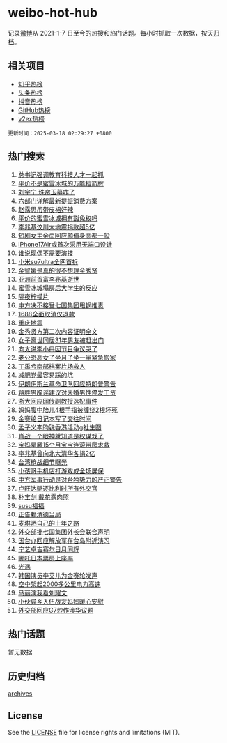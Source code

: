 # weibo-hot-hub

记录[微博](https://www.weibo.com)从 2021-1-7 日至今的热搜和热门话题。每小时抓取一次数据，按天[归档](archives)。

## 相关项目

- [知乎热榜](https://github.com/snaildev/zhihu-hot-hub)
- [头条热榜](https://github.com/snaildev/toutiao-hot-hub)
- [抖音热榜](https://github.com/snaildev/douyin-hot-hub)
- [GitHub热榜](https://github.com/snaildev/github-hot-hub)
- [v2ex热榜](https://github.com/snaildev/v2ex-hot-hub)


`更新时间：2025-03-18 02:29:27 +0800`

## 热门搜索

1. [总书记强调教育科技人才一起抓](https://m.weibo.cn/search?containerid=100103type%3D1%26t%3D10%26q%3D%23%E6%80%BB%E4%B9%A6%E8%AE%B0%E5%BC%BA%E8%B0%83%E6%95%99%E8%82%B2%E7%A7%91%E6%8A%80%E4%BA%BA%E6%89%8D%E4%B8%80%E8%B5%B7%E6%8A%93%23&stream_entry_id=51&isnewpage=1&extparam=seat%3D1%26filter_type%3Drealtimehot%26cate%3D10103%26q%3D%2523%25E6%2580%25BB%25E4%25B9%25A6%25E8%25AE%25B0%25E5%25BC%25BA%25E8%25B0%2583%25E6%2595%2599%25E8%2582%25B2%25E7%25A7%2591%25E6%258A%2580%25E4%25BA%25BA%25E6%2589%258D%25E4%25B8%2580%25E8%25B5%25B7%25E6%258A%2593%2523%26pos%3D0%26dgr%3D0%26stream_entry_id%3D51%26c_type%3D51%26display_time%3D1742236165%26pre_seqid%3D17422361657930331466358)
1. [平价不是蜜雪冰城的万能挡箭牌](https://m.weibo.cn/search?containerid=100103type%3D1%26t%3D10%26q%3D%23%E5%B9%B3%E4%BB%B7%E4%B8%8D%E6%98%AF%E8%9C%9C%E9%9B%AA%E5%86%B0%E5%9F%8E%E7%9A%84%E4%B8%87%E8%83%BD%E6%8C%A1%E7%AE%AD%E7%89%8C%23&stream_entry_id=31&isnewpage=1&extparam=seat%3D1%26flag%3D2%26realpos%3D1%26band_rank%3D1%26filter_type%3Drealtimehot%26pos%3D0%26lcate%3D5001%26cate%3D5001%26q%3D%2523%25E5%25B9%25B3%25E4%25BB%25B7%25E4%25B8%258D%25E6%2598%25AF%25E8%259C%259C%25E9%259B%25AA%25E5%2586%25B0%25E5%259F%258E%25E7%259A%2584%25E4%25B8%2587%25E8%2583%25BD%25E6%258C%25A1%25E7%25AE%25AD%25E7%2589%258C%2523%26dgr%3D0%26stream_entry_id%3D31%26c_type%3D31%26display_time%3D1742236165%26pre_seqid%3D17422361657930331466358)
1. [刘宇宁 珠帘玉幕咋了](https://m.weibo.cn/search?containerid=100103type%3D1%26t%3D10%26q%3D%E5%88%98%E5%AE%87%E5%AE%81+%E7%8F%A0%E5%B8%98%E7%8E%89%E5%B9%95%E5%92%8B%E4%BA%86&stream_entry_id=31&isnewpage=1&extparam=seat%3D1%26flag%3D16%26realpos%3D2%26band_rank%3D2%26filter_type%3Drealtimehot%26pos%3D1%26lcate%3D5001%26cate%3D5001%26q%3D%25E5%2588%2598%25E5%25AE%2587%25E5%25AE%2581%2520%25E7%258F%25A0%25E5%25B8%2598%25E7%258E%2589%25E5%25B9%2595%25E5%2592%258B%25E4%25BA%2586%26dgr%3D0%26stream_entry_id%3D31%26c_type%3D31%26display_time%3D1742236165%26pre_seqid%3D17422361657930331466358)
1. [六部门详解最新提振消费方案](https://m.weibo.cn/search?containerid=100103type%3D1%26t%3D10%26q%3D%23%E5%85%AD%E9%83%A8%E9%97%A8%E8%AF%A6%E8%A7%A3%E6%9C%80%E6%96%B0%E6%8F%90%E6%8C%AF%E6%B6%88%E8%B4%B9%E6%96%B9%E6%A1%88%23&stream_entry_id=31&isnewpage=1&extparam=seat%3D1%26flag%3D0%26realpos%3D3%26band_rank%3D3%26filter_type%3Drealtimehot%26pos%3D2%26lcate%3D5001%26cate%3D5001%26q%3D%2523%25E5%2585%25AD%25E9%2583%25A8%25E9%2597%25A8%25E8%25AF%25A6%25E8%25A7%25A3%25E6%259C%2580%25E6%2596%25B0%25E6%258F%2590%25E6%258C%25AF%25E6%25B6%2588%25E8%25B4%25B9%25E6%2596%25B9%25E6%25A1%2588%2523%26dgr%3D0%26stream_entry_id%3D31%26c_type%3D31%26display_time%3D1742236165%26pre_seqid%3D17422361657930331466358)
1. [赵露思吊带皮裙好辣](https://m.weibo.cn/search?containerid=100103type%3D1%26t%3D10%26q%3D%23%E8%B5%B5%E9%9C%B2%E6%80%9D%E5%90%8A%E5%B8%A6%E7%9A%AE%E8%A3%99%E5%A5%BD%E8%BE%A3%23&stream_entry_id=31&isnewpage=1&extparam=seat%3D1%26flag%3D2%26realpos%3D4%26band_rank%3D4%26filter_type%3Drealtimehot%26pos%3D3%26lcate%3D5001%26cate%3D5001%26q%3D%2523%25E8%25B5%25B5%25E9%259C%25B2%25E6%2580%259D%25E5%2590%258A%25E5%25B8%25A6%25E7%259A%25AE%25E8%25A3%2599%25E5%25A5%25BD%25E8%25BE%25A3%2523%26dgr%3D0%26stream_entry_id%3D31%26c_type%3D31%26display_time%3D1742236165%26pre_seqid%3D17422361657930331466358)
1. [平价的蜜雪冰城拥有豁免权吗](https://m.weibo.cn/search?containerid=100103type%3D1%26t%3D10%26q%3D%23%E5%B9%B3%E4%BB%B7%E7%9A%84%E8%9C%9C%E9%9B%AA%E5%86%B0%E5%9F%8E%E6%8B%A5%E6%9C%89%E8%B1%81%E5%85%8D%E6%9D%83%E5%90%97%23&stream_entry_id=31&isnewpage=1&extparam=seat%3D1%26flag%3D0%26realpos%3D5%26band_rank%3D5%26filter_type%3Drealtimehot%26pos%3D4%26lcate%3D5001%26cate%3D5001%26q%3D%2523%25E5%25B9%25B3%25E4%25BB%25B7%25E7%259A%2584%25E8%259C%259C%25E9%259B%25AA%25E5%2586%25B0%25E5%259F%258E%25E6%258B%25A5%25E6%259C%2589%25E8%25B1%2581%25E5%2585%258D%25E6%259D%2583%25E5%2590%2597%2523%26dgr%3D0%26stream_entry_id%3D31%26c_type%3D31%26display_time%3D1742236165%26pre_seqid%3D17422361657930331466358)
1. [李兆基汶川大地震捐款超5亿](https://m.weibo.cn/search?containerid=100103type%3D1%26t%3D10%26q%3D%23%E6%9D%8E%E5%85%86%E5%9F%BA%E6%B1%B6%E5%B7%9D%E5%A4%A7%E5%9C%B0%E9%9C%87%E6%8D%90%E6%AC%BE%E8%B6%855%E4%BA%BF%23&stream_entry_id=31&isnewpage=1&extparam=seat%3D1%26flag%3D0%26realpos%3D6%26band_rank%3D6%26filter_type%3Drealtimehot%26pos%3D5%26lcate%3D5001%26cate%3D5001%26q%3D%2523%25E6%259D%258E%25E5%2585%2586%25E5%259F%25BA%25E6%25B1%25B6%25E5%25B7%259D%25E5%25A4%25A7%25E5%259C%25B0%25E9%259C%2587%25E6%258D%2590%25E6%25AC%25BE%25E8%25B6%25855%25E4%25BA%25BF%2523%26dgr%3D0%26stream_entry_id%3D31%26c_type%3D31%26display_time%3D1742236165%26pre_seqid%3D17422361657930331466358)
1. [短剧女主余茵回应颜值身高都一般](https://m.weibo.cn/search?containerid=100103type%3D1%26t%3D10%26q%3D%23%E7%9F%AD%E5%89%A7%E5%A5%B3%E4%B8%BB%E4%BD%99%E8%8C%B5%E5%9B%9E%E5%BA%94%E9%A2%9C%E5%80%BC%E8%BA%AB%E9%AB%98%E9%83%BD%E4%B8%80%E8%88%AC%23&stream_entry_id=31&isnewpage=1&extparam=seat%3D1%26flag%3D2%26realpos%3D7%26band_rank%3D7%26filter_type%3Drealtimehot%26pos%3D6%26lcate%3D5001%26cate%3D5001%26q%3D%2523%25E7%259F%25AD%25E5%2589%25A7%25E5%25A5%25B3%25E4%25B8%25BB%25E4%25BD%2599%25E8%258C%25B5%25E5%259B%259E%25E5%25BA%2594%25E9%25A2%259C%25E5%2580%25BC%25E8%25BA%25AB%25E9%25AB%2598%25E9%2583%25BD%25E4%25B8%2580%25E8%2588%25AC%2523%26dgr%3D0%26stream_entry_id%3D31%26c_type%3D31%26display_time%3D1742236165%26pre_seqid%3D17422361657930331466358)
1. [iPhone17Air或首次采用无端口设计](https://m.weibo.cn/search?containerid=100103type%3D1%26t%3D10%26q%3D%23iPhone17Air%E6%88%96%E9%A6%96%E6%AC%A1%E9%87%87%E7%94%A8%E6%97%A0%E7%AB%AF%E5%8F%A3%E8%AE%BE%E8%AE%A1%23&stream_entry_id=31&isnewpage=1&extparam=seat%3D1%26flag%3D0%26realpos%3D8%26band_rank%3D8%26filter_type%3Drealtimehot%26pos%3D7%26lcate%3D5001%26cate%3D5001%26q%3D%2523iPhone17Air%25E6%2588%2596%25E9%25A6%2596%25E6%25AC%25A1%25E9%2587%2587%25E7%2594%25A8%25E6%2597%25A0%25E7%25AB%25AF%25E5%258F%25A3%25E8%25AE%25BE%25E8%25AE%25A1%2523%26dgr%3D0%26stream_entry_id%3D31%26c_type%3D31%26display_time%3D1742236165%26pre_seqid%3D17422361657930331466358)
1. [谁说现偶不需要演技](https://m.weibo.cn/search?containerid=100103type%3D1%26t%3D10%26q%3D%E8%B0%81%E8%AF%B4%E7%8E%B0%E5%81%B6%E4%B8%8D%E9%9C%80%E8%A6%81%E6%BC%94%E6%8A%80&stream_entry_id=31&isnewpage=1&extparam=seat%3D1%26flag%3D0%26realpos%3D9%26band_rank%3D9%26filter_type%3Drealtimehot%26pos%3D8%26lcate%3D5001%26cate%3D5001%26q%3D%25E8%25B0%2581%25E8%25AF%25B4%25E7%258E%25B0%25E5%2581%25B6%25E4%25B8%258D%25E9%259C%2580%25E8%25A6%2581%25E6%25BC%2594%25E6%258A%2580%26dgr%3D0%26stream_entry_id%3D31%26c_type%3D31%26display_time%3D1742236165%26pre_seqid%3D17422361657930331466358)
1. [小米su7ultra全网首拆](https://m.weibo.cn/search?containerid=100103type%3D1%26t%3D10%26q%3D%23%E5%B0%8F%E7%B1%B3su7ultra%E5%85%A8%E7%BD%91%E9%A6%96%E6%8B%86%23&stream_entry_id=31&isnewpage=1&extparam=seat%3D1%26flag%3D0%26realpos%3D10%26band_rank%3D10%26filter_type%3Drealtimehot%26pos%3D9%26lcate%3D5001%26cate%3D5001%26q%3D%2523%25E5%25B0%258F%25E7%25B1%25B3su7ultra%25E5%2585%25A8%25E7%25BD%2591%25E9%25A6%2596%25E6%258B%2586%2523%26dgr%3D0%26stream_entry_id%3D31%26c_type%3D31%26display_time%3D1742236165%26pre_seqid%3D17422361657930331466358)
1. [金智媛是真的很不想理金秀贤](https://m.weibo.cn/search?containerid=100103type%3D1%26t%3D10%26q%3D%23%E9%87%91%E6%99%BA%E5%AA%9B%E6%98%AF%E7%9C%9F%E7%9A%84%E5%BE%88%E4%B8%8D%E6%83%B3%E7%90%86%E9%87%91%E7%A7%80%E8%B4%A4%23&stream_entry_id=31&isnewpage=1&extparam=seat%3D1%26flag%3D2%26realpos%3D11%26band_rank%3D11%26filter_type%3Drealtimehot%26pos%3D10%26lcate%3D5001%26cate%3D5001%26q%3D%2523%25E9%2587%2591%25E6%2599%25BA%25E5%25AA%259B%25E6%2598%25AF%25E7%259C%259F%25E7%259A%2584%25E5%25BE%2588%25E4%25B8%258D%25E6%2583%25B3%25E7%2590%2586%25E9%2587%2591%25E7%25A7%2580%25E8%25B4%25A4%2523%26dgr%3D0%26stream_entry_id%3D31%26c_type%3D31%26display_time%3D1742236165%26pre_seqid%3D17422361657930331466358)
1. [亚洲前首富李兆基逝世](https://m.weibo.cn/search?containerid=100103type%3D1%26t%3D10%26q%3D%23%E4%BA%9A%E6%B4%B2%E5%89%8D%E9%A6%96%E5%AF%8C%E6%9D%8E%E5%85%86%E5%9F%BA%E9%80%9D%E4%B8%96%23&stream_entry_id=31&isnewpage=1&extparam=seat%3D1%26flag%3D0%26realpos%3D12%26band_rank%3D12%26filter_type%3Drealtimehot%26pos%3D11%26lcate%3D5001%26cate%3D5001%26q%3D%2523%25E4%25BA%259A%25E6%25B4%25B2%25E5%2589%258D%25E9%25A6%2596%25E5%25AF%258C%25E6%259D%258E%25E5%2585%2586%25E5%259F%25BA%25E9%2580%259D%25E4%25B8%2596%2523%26dgr%3D0%26stream_entry_id%3D31%26c_type%3D31%26display_time%3D1742236165%26pre_seqid%3D17422361657930331466358)
1. [蜜雪冰城塌房后大学生的反应](https://m.weibo.cn/search?containerid=100103type%3D1%26t%3D10%26q%3D%E8%9C%9C%E9%9B%AA%E5%86%B0%E5%9F%8E%E5%A1%8C%E6%88%BF%E5%90%8E%E5%A4%A7%E5%AD%A6%E7%94%9F%E7%9A%84%E5%8F%8D%E5%BA%94&stream_entry_id=31&isnewpage=1&extparam=seat%3D1%26flag%3D0%26realpos%3D13%26band_rank%3D13%26filter_type%3Drealtimehot%26pos%3D12%26lcate%3D5001%26cate%3D5001%26q%3D%25E8%259C%259C%25E9%259B%25AA%25E5%2586%25B0%25E5%259F%258E%25E5%25A1%258C%25E6%2588%25BF%25E5%2590%258E%25E5%25A4%25A7%25E5%25AD%25A6%25E7%2594%259F%25E7%259A%2584%25E5%258F%258D%25E5%25BA%2594%26dgr%3D0%26stream_entry_id%3D31%26c_type%3D31%26display_time%3D1742236165%26pre_seqid%3D17422361657930331466358)
1. [隔夜柠檬片](https://m.weibo.cn/search?containerid=100103type%3D1%26t%3D10%26q%3D%E9%9A%94%E5%A4%9C%E6%9F%A0%E6%AA%AC%E7%89%87&stream_entry_id=31&isnewpage=1&extparam=seat%3D1%26flag%3D1%26realpos%3D14%26band_rank%3D14%26filter_type%3Drealtimehot%26pos%3D13%26lcate%3D5001%26cate%3D5001%26q%3D%25E9%259A%2594%25E5%25A4%259C%25E6%259F%25A0%25E6%25AA%25AC%25E7%2589%2587%26dgr%3D0%26stream_entry_id%3D31%26c_type%3D31%26display_time%3D1742236165%26pre_seqid%3D17422361657930331466358)
1. [中方决不接受七国集团甩锅推责](https://m.weibo.cn/search?containerid=100103type%3D1%26t%3D10%26q%3D%23%E4%B8%AD%E6%96%B9%E5%86%B3%E4%B8%8D%E6%8E%A5%E5%8F%97%E4%B8%83%E5%9B%BD%E9%9B%86%E5%9B%A2%E7%94%A9%E9%94%85%E6%8E%A8%E8%B4%A3%23&stream_entry_id=31&isnewpage=1&extparam=seat%3D1%26flag%3D0%26realpos%3D15%26band_rank%3D15%26filter_type%3Drealtimehot%26pos%3D14%26lcate%3D5001%26cate%3D5001%26q%3D%2523%25E4%25B8%25AD%25E6%2596%25B9%25E5%2586%25B3%25E4%25B8%258D%25E6%258E%25A5%25E5%258F%2597%25E4%25B8%2583%25E5%259B%25BD%25E9%259B%2586%25E5%259B%25A2%25E7%2594%25A9%25E9%2594%2585%25E6%258E%25A8%25E8%25B4%25A3%2523%26dgr%3D0%26stream_entry_id%3D31%26c_type%3D31%26display_time%3D1742236165%26pre_seqid%3D17422361657930331466358)
1. [1688全面取消仅退款](https://m.weibo.cn/search?containerid=100103type%3D1%26t%3D10%26q%3D%231688%E5%85%A8%E9%9D%A2%E5%8F%96%E6%B6%88%E4%BB%85%E9%80%80%E6%AC%BE%23&stream_entry_id=31&isnewpage=1&extparam=seat%3D1%26flag%3D0%26realpos%3D16%26band_rank%3D16%26filter_type%3Drealtimehot%26pos%3D15%26lcate%3D5001%26cate%3D5001%26q%3D%25231688%25E5%2585%25A8%25E9%259D%25A2%25E5%258F%2596%25E6%25B6%2588%25E4%25BB%2585%25E9%2580%2580%25E6%25AC%25BE%2523%26dgr%3D0%26stream_entry_id%3D31%26c_type%3D31%26display_time%3D1742236165%26pre_seqid%3D17422361657930331466358)
1. [重庆地震](https://m.weibo.cn/search?containerid=100103type%3D1%26t%3D10%26q%3D%E9%87%8D%E5%BA%86%E5%9C%B0%E9%9C%87&stream_entry_id=31&isnewpage=1&extparam=seat%3D1%26flag%3D0%26realpos%3D17%26band_rank%3D17%26filter_type%3Drealtimehot%26pos%3D16%26lcate%3D5001%26cate%3D5001%26q%3D%25E9%2587%258D%25E5%25BA%2586%25E5%259C%25B0%25E9%259C%2587%26dgr%3D0%26stream_entry_id%3D31%26c_type%3D31%26display_time%3D1742236165%26pre_seqid%3D17422361657930331466358)
1. [金秀贤方第二次内容证明全文](https://m.weibo.cn/search?containerid=100103type%3D1%26t%3D10%26q%3D%23%E9%87%91%E7%A7%80%E8%B4%A4%E6%96%B9%E7%AC%AC%E4%BA%8C%E6%AC%A1%E5%86%85%E5%AE%B9%E8%AF%81%E6%98%8E%E5%85%A8%E6%96%87%23&stream_entry_id=31&isnewpage=1&extparam=seat%3D1%26flag%3D0%26realpos%3D18%26band_rank%3D18%26filter_type%3Drealtimehot%26pos%3D17%26lcate%3D5001%26cate%3D5001%26q%3D%2523%25E9%2587%2591%25E7%25A7%2580%25E8%25B4%25A4%25E6%2596%25B9%25E7%25AC%25AC%25E4%25BA%258C%25E6%25AC%25A1%25E5%2586%2585%25E5%25AE%25B9%25E8%25AF%2581%25E6%2598%258E%25E5%2585%25A8%25E6%2596%2587%2523%26dgr%3D0%26stream_entry_id%3D31%26c_type%3D31%26display_time%3D1742236165%26pre_seqid%3D17422361657930331466358)
1. [女子离世同居31年男友被赶出门](https://m.weibo.cn/search?containerid=100103type%3D1%26t%3D10%26q%3D%23%E5%A5%B3%E5%AD%90%E7%A6%BB%E4%B8%96%E5%90%8C%E5%B1%8531%E5%B9%B4%E7%94%B7%E5%8F%8B%E8%A2%AB%E8%B5%B6%E5%87%BA%E9%97%A8%23&stream_entry_id=31&isnewpage=1&extparam=seat%3D1%26flag%3D0%26realpos%3D19%26band_rank%3D19%26filter_type%3Drealtimehot%26pos%3D18%26lcate%3D5001%26cate%3D5001%26q%3D%2523%25E5%25A5%25B3%25E5%25AD%2590%25E7%25A6%25BB%25E4%25B8%2596%25E5%2590%258C%25E5%25B1%258531%25E5%25B9%25B4%25E7%2594%25B7%25E5%258F%258B%25E8%25A2%25AB%25E8%25B5%25B6%25E5%2587%25BA%25E9%2597%25A8%2523%26dgr%3D0%26stream_entry_id%3D31%26c_type%3D31%26display_time%3D1742236165%26pre_seqid%3D17422361657930331466358)
1. [向太说李小冉因节目争议哭了](https://m.weibo.cn/search?containerid=100103type%3D1%26t%3D10%26q%3D%23%E5%90%91%E5%A4%AA%E8%AF%B4%E6%9D%8E%E5%B0%8F%E5%86%89%E5%9B%A0%E8%8A%82%E7%9B%AE%E4%BA%89%E8%AE%AE%E5%93%AD%E4%BA%86%23&stream_entry_id=31&isnewpage=1&extparam=seat%3D1%26flag%3D0%26realpos%3D20%26band_rank%3D20%26filter_type%3Drealtimehot%26pos%3D19%26lcate%3D5001%26cate%3D5001%26q%3D%2523%25E5%2590%2591%25E5%25A4%25AA%25E8%25AF%25B4%25E6%259D%258E%25E5%25B0%258F%25E5%2586%2589%25E5%259B%25A0%25E8%258A%2582%25E7%259B%25AE%25E4%25BA%2589%25E8%25AE%25AE%25E5%2593%25AD%25E4%25BA%2586%2523%26dgr%3D0%26stream_entry_id%3D31%26c_type%3D31%26display_time%3D1742236165%26pre_seqid%3D17422361657930331466358)
1. [老公恐高女子坐月子坐一半紧急搬家](https://m.weibo.cn/search?containerid=100103type%3D1%26t%3D10%26q%3D%23%E8%80%81%E5%85%AC%E6%81%90%E9%AB%98%E5%A5%B3%E5%AD%90%E5%9D%90%E6%9C%88%E5%AD%90%E5%9D%90%E4%B8%80%E5%8D%8A%E7%B4%A7%E6%80%A5%E6%90%AC%E5%AE%B6%23&stream_entry_id=31&isnewpage=1&extparam=seat%3D1%26flag%3D0%26realpos%3D21%26band_rank%3D21%26filter_type%3Drealtimehot%26pos%3D20%26lcate%3D5001%26cate%3D5001%26q%3D%2523%25E8%2580%2581%25E5%2585%25AC%25E6%2581%2590%25E9%25AB%2598%25E5%25A5%25B3%25E5%25AD%2590%25E5%259D%2590%25E6%259C%2588%25E5%25AD%2590%25E5%259D%2590%25E4%25B8%2580%25E5%258D%258A%25E7%25B4%25A7%25E6%2580%25A5%25E6%2590%25AC%25E5%25AE%25B6%2523%26dgr%3D0%26stream_entry_id%3D31%26c_type%3D31%26display_time%3D1742236165%26pre_seqid%3D17422361657930331466358)
1. [丁禹兮南部档案片场救人](https://m.weibo.cn/search?containerid=100103type%3D1%26t%3D10%26q%3D%23%E4%B8%81%E7%A6%B9%E5%85%AE%E5%8D%97%E9%83%A8%E6%A1%A3%E6%A1%88%E7%89%87%E5%9C%BA%E6%95%91%E4%BA%BA%23&stream_entry_id=31&isnewpage=1&extparam=seat%3D1%26flag%3D0%26realpos%3D22%26band_rank%3D22%26filter_type%3Drealtimehot%26pos%3D21%26lcate%3D5001%26cate%3D5001%26q%3D%2523%25E4%25B8%2581%25E7%25A6%25B9%25E5%2585%25AE%25E5%258D%2597%25E9%2583%25A8%25E6%25A1%25A3%25E6%25A1%2588%25E7%2589%2587%25E5%259C%25BA%25E6%2595%2591%25E4%25BA%25BA%2523%26dgr%3D0%26stream_entry_id%3D31%26c_type%3D31%26display_time%3D1742236165%26pre_seqid%3D17422361657930331466358)
1. [减肥党最容易踩的坑](https://m.weibo.cn/search?containerid=100103type%3D1%26t%3D10%26q%3D%23%E5%87%8F%E8%82%A5%E5%85%9A%E6%9C%80%E5%AE%B9%E6%98%93%E8%B8%A9%E7%9A%84%E5%9D%91%23&stream_entry_id=31&isnewpage=1&extparam=seat%3D1%26flag%3D0%26realpos%3D23%26band_rank%3D23%26filter_type%3Drealtimehot%26pos%3D22%26lcate%3D5001%26cate%3D5001%26q%3D%2523%25E5%2587%258F%25E8%2582%25A5%25E5%2585%259A%25E6%259C%2580%25E5%25AE%25B9%25E6%2598%2593%25E8%25B8%25A9%25E7%259A%2584%25E5%259D%2591%2523%26dgr%3D0%26stream_entry_id%3D31%26c_type%3D31%26display_time%3D1742236165%26pre_seqid%3D17422361657930331466358)
1. [伊朗伊斯兰革命卫队回应特朗普警告](https://m.weibo.cn/search?containerid=100103type%3D1%26t%3D10%26q%3D%23%E4%BC%8A%E6%9C%97%E4%BC%8A%E6%96%AF%E5%85%B0%E9%9D%A9%E5%91%BD%E5%8D%AB%E9%98%9F%E5%9B%9E%E5%BA%94%E7%89%B9%E6%9C%97%E6%99%AE%E8%AD%A6%E5%91%8A%23&stream_entry_id=31&isnewpage=1&extparam=seat%3D1%26flag%3D1%26realpos%3D24%26band_rank%3D24%26filter_type%3Drealtimehot%26pos%3D23%26lcate%3D5001%26cate%3D5001%26q%3D%2523%25E4%25BC%258A%25E6%259C%2597%25E4%25BC%258A%25E6%2596%25AF%25E5%2585%25B0%25E9%259D%25A9%25E5%2591%25BD%25E5%258D%25AB%25E9%2598%259F%25E5%259B%259E%25E5%25BA%2594%25E7%2589%25B9%25E6%259C%2597%25E6%2599%25AE%25E8%25AD%25A6%25E5%2591%258A%2523%26dgr%3D0%26stream_entry_id%3D31%26c_type%3D31%26display_time%3D1742236165%26pre_seqid%3D17422361657930331466358)
1. [蒋胜男辟谣建议对未婚男性停发工资](https://m.weibo.cn/search?containerid=100103type%3D1%26t%3D10%26q%3D%23%E8%92%8B%E8%83%9C%E7%94%B7%E8%BE%9F%E8%B0%A3%E5%BB%BA%E8%AE%AE%E5%AF%B9%E6%9C%AA%E5%A9%9A%E7%94%B7%E6%80%A7%E5%81%9C%E5%8F%91%E5%B7%A5%E8%B5%84%23&stream_entry_id=31&isnewpage=1&extparam=seat%3D1%26flag%3D0%26realpos%3D25%26band_rank%3D25%26filter_type%3Drealtimehot%26pos%3D24%26lcate%3D5001%26cate%3D5001%26q%3D%2523%25E8%2592%258B%25E8%2583%259C%25E7%2594%25B7%25E8%25BE%259F%25E8%25B0%25A3%25E5%25BB%25BA%25E8%25AE%25AE%25E5%25AF%25B9%25E6%259C%25AA%25E5%25A9%259A%25E7%2594%25B7%25E6%2580%25A7%25E5%2581%259C%25E5%258F%2591%25E5%25B7%25A5%25E8%25B5%2584%2523%26dgr%3D0%26stream_entry_id%3D31%26c_type%3D31%26display_time%3D1742236165%26pre_seqid%3D17422361657930331466358)
1. [浙大回应网传副教授选妃事件](https://m.weibo.cn/search?containerid=100103type%3D1%26t%3D10%26q%3D%23%E6%B5%99%E5%A4%A7%E5%9B%9E%E5%BA%94%E7%BD%91%E4%BC%A0%E5%89%AF%E6%95%99%E6%8E%88%E9%80%89%E5%A6%83%E4%BA%8B%E4%BB%B6%23&stream_entry_id=31&isnewpage=1&extparam=seat%3D1%26flag%3D0%26realpos%3D26%26band_rank%3D26%26filter_type%3Drealtimehot%26pos%3D25%26lcate%3D5001%26cate%3D5001%26q%3D%2523%25E6%25B5%2599%25E5%25A4%25A7%25E5%259B%259E%25E5%25BA%2594%25E7%25BD%2591%25E4%25BC%25A0%25E5%2589%25AF%25E6%2595%2599%25E6%258E%2588%25E9%2580%2589%25E5%25A6%2583%25E4%25BA%258B%25E4%25BB%25B6%2523%26dgr%3D0%26stream_entry_id%3D31%26c_type%3D31%26display_time%3D1742236165%26pre_seqid%3D17422361657930331466358)
1. [妈妈腹中胎儿4根手指被缠绕2根坏死](https://m.weibo.cn/search?containerid=100103type%3D1%26t%3D10%26q%3D%23%E5%A6%88%E5%A6%88%E8%85%B9%E4%B8%AD%E8%83%8E%E5%84%BF4%E6%A0%B9%E6%89%8B%E6%8C%87%E8%A2%AB%E7%BC%A0%E7%BB%952%E6%A0%B9%E5%9D%8F%E6%AD%BB%23&stream_entry_id=31&isnewpage=1&extparam=seat%3D1%26flag%3D0%26realpos%3D27%26band_rank%3D27%26filter_type%3Drealtimehot%26pos%3D26%26lcate%3D5001%26cate%3D5001%26q%3D%2523%25E5%25A6%2588%25E5%25A6%2588%25E8%2585%25B9%25E4%25B8%25AD%25E8%2583%258E%25E5%2584%25BF4%25E6%25A0%25B9%25E6%2589%258B%25E6%258C%2587%25E8%25A2%25AB%25E7%25BC%25A0%25E7%25BB%25952%25E6%25A0%25B9%25E5%259D%258F%25E6%25AD%25BB%2523%26dgr%3D0%26stream_entry_id%3D31%26c_type%3D31%26display_time%3D1742236165%26pre_seqid%3D17422361657930331466358)
1. [金赛纶日记本写了交往时间](https://m.weibo.cn/search?containerid=100103type%3D1%26t%3D10%26q%3D%23%E9%87%91%E8%B5%9B%E7%BA%B6%E6%97%A5%E8%AE%B0%E6%9C%AC%E5%86%99%E4%BA%86%E4%BA%A4%E5%BE%80%E6%97%B6%E9%97%B4%23&stream_entry_id=31&isnewpage=1&extparam=seat%3D1%26flag%3D0%26realpos%3D28%26band_rank%3D28%26filter_type%3Drealtimehot%26pos%3D27%26lcate%3D5001%26cate%3D5001%26q%3D%2523%25E9%2587%2591%25E8%25B5%259B%25E7%25BA%25B6%25E6%2597%25A5%25E8%25AE%25B0%25E6%259C%25AC%25E5%2586%2599%25E4%25BA%2586%25E4%25BA%25A4%25E5%25BE%2580%25E6%2597%25B6%25E9%2597%25B4%2523%26dgr%3D0%26stream_entry_id%3D31%26c_type%3D31%26display_time%3D1742236165%26pre_seqid%3D17422361657930331466358)
1. [孟子义李昀锐香港活动g社生图](https://m.weibo.cn/search?containerid=100103type%3D1%26t%3D10%26q%3D%23%E5%AD%9F%E5%AD%90%E4%B9%89%E6%9D%8E%E6%98%80%E9%94%90%E9%A6%99%E6%B8%AF%E6%B4%BB%E5%8A%A8g%E7%A4%BE%E7%94%9F%E5%9B%BE%23&stream_entry_id=31&isnewpage=1&extparam=seat%3D1%26flag%3D0%26realpos%3D29%26band_rank%3D29%26filter_type%3Drealtimehot%26pos%3D28%26lcate%3D5001%26cate%3D5001%26q%3D%2523%25E5%25AD%259F%25E5%25AD%2590%25E4%25B9%2589%25E6%259D%258E%25E6%2598%2580%25E9%2594%2590%25E9%25A6%2599%25E6%25B8%25AF%25E6%25B4%25BB%25E5%258A%25A8g%25E7%25A4%25BE%25E7%2594%259F%25E5%259B%25BE%2523%26dgr%3D0%26stream_entry_id%3D31%26c_type%3D31%26display_time%3D1742236165%26pre_seqid%3D17422361657930331466358)
1. [肖战一个眼神就知道是权谋戏了](https://m.weibo.cn/search?containerid=100103type%3D1%26t%3D10%26q%3D%23%E8%82%96%E6%88%98%E4%B8%80%E4%B8%AA%E7%9C%BC%E7%A5%9E%E5%B0%B1%E7%9F%A5%E9%81%93%E6%98%AF%E6%9D%83%E8%B0%8B%E6%88%8F%E4%BA%86%23&stream_entry_id=31&isnewpage=1&extparam=seat%3D1%26flag%3D0%26realpos%3D30%26band_rank%3D30%26filter_type%3Drealtimehot%26pos%3D29%26lcate%3D5001%26cate%3D5001%26q%3D%2523%25E8%2582%2596%25E6%2588%2598%25E4%25B8%2580%25E4%25B8%25AA%25E7%259C%25BC%25E7%25A5%259E%25E5%25B0%25B1%25E7%259F%25A5%25E9%2581%2593%25E6%2598%25AF%25E6%259D%2583%25E8%25B0%258B%25E6%2588%258F%25E4%25BA%2586%2523%26dgr%3D0%26stream_entry_id%3D31%26c_type%3D31%26display_time%3D1742236165%26pre_seqid%3D17422361657930331466358)
1. [宝妈晕厥15个月宝宝连滚带爬求救](https://m.weibo.cn/search?containerid=100103type%3D1%26t%3D10%26q%3D%23%E5%AE%9D%E5%A6%88%E6%99%95%E5%8E%A515%E4%B8%AA%E6%9C%88%E5%AE%9D%E5%AE%9D%E8%BF%9E%E6%BB%9A%E5%B8%A6%E7%88%AC%E6%B1%82%E6%95%91%23&stream_entry_id=31&isnewpage=1&extparam=seat%3D1%26flag%3D0%26realpos%3D31%26band_rank%3D31%26filter_type%3Drealtimehot%26pos%3D30%26lcate%3D5001%26cate%3D5001%26q%3D%2523%25E5%25AE%259D%25E5%25A6%2588%25E6%2599%2595%25E5%258E%25A515%25E4%25B8%25AA%25E6%259C%2588%25E5%25AE%259D%25E5%25AE%259D%25E8%25BF%259E%25E6%25BB%259A%25E5%25B8%25A6%25E7%2588%25AC%25E6%25B1%2582%25E6%2595%2591%2523%26dgr%3D0%26stream_entry_id%3D31%26c_type%3D31%26display_time%3D1742236165%26pre_seqid%3D17422361657930331466358)
1. [李兆基曾向北大清华各捐2亿](https://m.weibo.cn/search?containerid=100103type%3D1%26t%3D10%26q%3D%23%E6%9D%8E%E5%85%86%E5%9F%BA%E6%9B%BE%E5%90%91%E5%8C%97%E5%A4%A7%E6%B8%85%E5%8D%8E%E5%90%84%E6%8D%902%E4%BA%BF%23&stream_entry_id=31&isnewpage=1&extparam=seat%3D1%26flag%3D1%26realpos%3D32%26band_rank%3D32%26filter_type%3Drealtimehot%26pos%3D31%26lcate%3D5001%26cate%3D5001%26q%3D%2523%25E6%259D%258E%25E5%2585%2586%25E5%259F%25BA%25E6%259B%25BE%25E5%2590%2591%25E5%258C%2597%25E5%25A4%25A7%25E6%25B8%2585%25E5%258D%258E%25E5%2590%2584%25E6%258D%25902%25E4%25BA%25BF%2523%26dgr%3D0%26stream_entry_id%3D31%26c_type%3D31%26display_time%3D1742236165%26pre_seqid%3D17422361657930331466358)
1. [台湾枪战细节曝光](https://m.weibo.cn/search?containerid=100103type%3D1%26t%3D10%26q%3D%23%E5%8F%B0%E6%B9%BE%E6%9E%AA%E6%88%98%E7%BB%86%E8%8A%82%E6%9B%9D%E5%85%89%23&stream_entry_id=31&isnewpage=1&extparam=seat%3D1%26flag%3D0%26realpos%3D33%26band_rank%3D33%26filter_type%3Drealtimehot%26pos%3D32%26lcate%3D5001%26cate%3D5001%26q%3D%2523%25E5%258F%25B0%25E6%25B9%25BE%25E6%259E%25AA%25E6%2588%2598%25E7%25BB%2586%25E8%258A%2582%25E6%259B%259D%25E5%2585%2589%2523%26dgr%3D0%26stream_entry_id%3D31%26c_type%3D31%26display_time%3D1742236165%26pre_seqid%3D17422361657930331466358)
1. [小孩哥手机店打游戏成全场屏保](https://m.weibo.cn/search?containerid=100103type%3D1%26t%3D10%26q%3D%23%E5%B0%8F%E5%AD%A9%E5%93%A5%E6%89%8B%E6%9C%BA%E5%BA%97%E6%89%93%E6%B8%B8%E6%88%8F%E6%88%90%E5%85%A8%E5%9C%BA%E5%B1%8F%E4%BF%9D%23&stream_entry_id=31&isnewpage=1&extparam=seat%3D1%26flag%3D0%26realpos%3D34%26band_rank%3D34%26filter_type%3Drealtimehot%26pos%3D33%26lcate%3D5001%26cate%3D5001%26q%3D%2523%25E5%25B0%258F%25E5%25AD%25A9%25E5%2593%25A5%25E6%2589%258B%25E6%259C%25BA%25E5%25BA%2597%25E6%2589%2593%25E6%25B8%25B8%25E6%2588%258F%25E6%2588%2590%25E5%2585%25A8%25E5%259C%25BA%25E5%25B1%258F%25E4%25BF%259D%2523%26dgr%3D0%26stream_entry_id%3D31%26c_type%3D31%26display_time%3D1742236165%26pre_seqid%3D17422361657930331466358)
1. [中方军事行动是对台独势力的严正警告](https://m.weibo.cn/search?containerid=100103type%3D1%26t%3D10%26q%3D%23%E4%B8%AD%E6%96%B9%E5%86%9B%E4%BA%8B%E8%A1%8C%E5%8A%A8%E6%98%AF%E5%AF%B9%E5%8F%B0%E7%8B%AC%E5%8A%BF%E5%8A%9B%E7%9A%84%E4%B8%A5%E6%AD%A3%E8%AD%A6%E5%91%8A%23&stream_entry_id=31&isnewpage=1&extparam=seat%3D1%26flag%3D0%26realpos%3D35%26band_rank%3D35%26filter_type%3Drealtimehot%26pos%3D34%26lcate%3D5001%26cate%3D5001%26q%3D%2523%25E4%25B8%25AD%25E6%2596%25B9%25E5%2586%259B%25E4%25BA%258B%25E8%25A1%258C%25E5%258A%25A8%25E6%2598%25AF%25E5%25AF%25B9%25E5%258F%25B0%25E7%258B%25AC%25E5%258A%25BF%25E5%258A%259B%25E7%259A%2584%25E4%25B8%25A5%25E6%25AD%25A3%25E8%25AD%25A6%25E5%2591%258A%2523%26dgr%3D0%26stream_entry_id%3D31%26c_type%3D31%26display_time%3D1742236165%26pre_seqid%3D17422361657930331466358)
1. [卢旺达驱逐比利时所有外交官](https://m.weibo.cn/search?containerid=100103type%3D1%26t%3D10%26q%3D%23%E5%8D%A2%E6%97%BA%E8%BE%BE%E9%A9%B1%E9%80%90%E6%AF%94%E5%88%A9%E6%97%B6%E6%89%80%E6%9C%89%E5%A4%96%E4%BA%A4%E5%AE%98%23&stream_entry_id=31&isnewpage=1&extparam=seat%3D1%26flag%3D1%26realpos%3D36%26band_rank%3D36%26filter_type%3Drealtimehot%26pos%3D35%26lcate%3D5001%26cate%3D5001%26q%3D%2523%25E5%258D%25A2%25E6%2597%25BA%25E8%25BE%25BE%25E9%25A9%25B1%25E9%2580%2590%25E6%25AF%2594%25E5%2588%25A9%25E6%2597%25B6%25E6%2589%2580%25E6%259C%2589%25E5%25A4%2596%25E4%25BA%25A4%25E5%25AE%2598%2523%26dgr%3D0%26stream_entry_id%3D31%26c_type%3D31%26display_time%3D1742236165%26pre_seqid%3D17422361657930331466358)
1. [朴宝剑 戴花露肉照](https://m.weibo.cn/search?containerid=100103type%3D1%26t%3D10%26q%3D%E6%9C%B4%E5%AE%9D%E5%89%91+%E6%88%B4%E8%8A%B1%E9%9C%B2%E8%82%89%E7%85%A7&stream_entry_id=31&isnewpage=1&extparam=seat%3D1%26flag%3D0%26realpos%3D37%26band_rank%3D37%26filter_type%3Drealtimehot%26pos%3D36%26lcate%3D5001%26cate%3D5001%26q%3D%25E6%259C%25B4%25E5%25AE%259D%25E5%2589%2591%2520%25E6%2588%25B4%25E8%258A%25B1%25E9%259C%25B2%25E8%2582%2589%25E7%2585%25A7%26dgr%3D0%26stream_entry_id%3D31%26c_type%3D31%26display_time%3D1742236165%26pre_seqid%3D17422361657930331466358)
1. [susu福福](https://m.weibo.cn/search?containerid=100103type%3D1%26t%3D10%26q%3D%23susu%E7%A6%8F%E7%A6%8F%23&stream_entry_id=31&isnewpage=1&extparam=seat%3D1%26flag%3D1%26realpos%3D38%26band_rank%3D38%26filter_type%3Drealtimehot%26pos%3D37%26lcate%3D5001%26cate%3D5001%26q%3D%2523susu%25E7%25A6%258F%25E7%25A6%258F%2523%26dgr%3D0%26stream_entry_id%3D31%26c_type%3D31%26display_time%3D1742236165%26pre_seqid%3D17422361657930331466358)
1. [正告赖清德当局](https://m.weibo.cn/search?containerid=100103type%3D1%26t%3D10%26q%3D%23%E6%AD%A3%E5%91%8A%E8%B5%96%E6%B8%85%E5%BE%B7%E5%BD%93%E5%B1%80%23&stream_entry_id=31&isnewpage=1&extparam=seat%3D1%26flag%3D0%26realpos%3D39%26band_rank%3D39%26filter_type%3Drealtimehot%26pos%3D38%26lcate%3D5001%26cate%3D5001%26q%3D%2523%25E6%25AD%25A3%25E5%2591%258A%25E8%25B5%2596%25E6%25B8%2585%25E5%25BE%25B7%25E5%25BD%2593%25E5%25B1%2580%2523%26dgr%3D0%26stream_entry_id%3D31%26c_type%3D31%26display_time%3D1742236165%26pre_seqid%3D17422361657930331466358)
1. [麦琳晒自己的十年之路](https://m.weibo.cn/search?containerid=100103type%3D1%26t%3D10%26q%3D%23%E9%BA%A6%E7%90%B3%E6%99%92%E8%87%AA%E5%B7%B1%E7%9A%84%E5%8D%81%E5%B9%B4%E4%B9%8B%E8%B7%AF%23&stream_entry_id=31&isnewpage=1&extparam=seat%3D1%26flag%3D1%26realpos%3D40%26band_rank%3D40%26filter_type%3Drealtimehot%26pos%3D39%26lcate%3D5001%26cate%3D5001%26q%3D%2523%25E9%25BA%25A6%25E7%2590%25B3%25E6%2599%2592%25E8%2587%25AA%25E5%25B7%25B1%25E7%259A%2584%25E5%258D%2581%25E5%25B9%25B4%25E4%25B9%258B%25E8%25B7%25AF%2523%26dgr%3D0%26stream_entry_id%3D31%26c_type%3D31%26display_time%3D1742236165%26pre_seqid%3D17422361657930331466358)
1. [外交部批七国集团外长会联合声明](https://m.weibo.cn/search?containerid=100103type%3D1%26t%3D10%26q%3D%23%E5%A4%96%E4%BA%A4%E9%83%A8%E6%89%B9%E4%B8%83%E5%9B%BD%E9%9B%86%E5%9B%A2%E5%A4%96%E9%95%BF%E4%BC%9A%E8%81%94%E5%90%88%E5%A3%B0%E6%98%8E%23&stream_entry_id=31&isnewpage=1&extparam=seat%3D1%26flag%3D0%26realpos%3D41%26band_rank%3D41%26filter_type%3Drealtimehot%26pos%3D40%26lcate%3D5001%26cate%3D5001%26q%3D%2523%25E5%25A4%2596%25E4%25BA%25A4%25E9%2583%25A8%25E6%2589%25B9%25E4%25B8%2583%25E5%259B%25BD%25E9%259B%2586%25E5%259B%25A2%25E5%25A4%2596%25E9%2595%25BF%25E4%25BC%259A%25E8%2581%2594%25E5%2590%2588%25E5%25A3%25B0%25E6%2598%258E%2523%26dgr%3D0%26stream_entry_id%3D31%26c_type%3D31%26display_time%3D1742236165%26pre_seqid%3D17422361657930331466358)
1. [国台办回应解放军在台岛附近演习](https://m.weibo.cn/search?containerid=100103type%3D1%26t%3D10%26q%3D%23%E5%9B%BD%E5%8F%B0%E5%8A%9E%E5%9B%9E%E5%BA%94%E8%A7%A3%E6%94%BE%E5%86%9B%E5%9C%A8%E5%8F%B0%E5%B2%9B%E9%99%84%E8%BF%91%E6%BC%94%E4%B9%A0%23&stream_entry_id=31&isnewpage=1&extparam=seat%3D1%26flag%3D0%26realpos%3D42%26band_rank%3D42%26filter_type%3Drealtimehot%26pos%3D41%26lcate%3D5001%26cate%3D5001%26q%3D%2523%25E5%259B%25BD%25E5%258F%25B0%25E5%258A%259E%25E5%259B%259E%25E5%25BA%2594%25E8%25A7%25A3%25E6%2594%25BE%25E5%2586%259B%25E5%259C%25A8%25E5%258F%25B0%25E5%25B2%259B%25E9%2599%2584%25E8%25BF%2591%25E6%25BC%2594%25E4%25B9%25A0%2523%26dgr%3D0%26stream_entry_id%3D31%26c_type%3D31%26display_time%3D1742236165%26pre_seqid%3D17422361657930331466358)
1. [宁艺卓吉赛尔日月同辉](https://m.weibo.cn/search?containerid=100103type%3D1%26t%3D10%26q%3D%23%E5%AE%81%E8%89%BA%E5%8D%93%E5%90%89%E8%B5%9B%E5%B0%94%E6%97%A5%E6%9C%88%E5%90%8C%E8%BE%89%23&stream_entry_id=31&isnewpage=1&extparam=seat%3D1%26flag%3D0%26realpos%3D43%26band_rank%3D43%26filter_type%3Drealtimehot%26pos%3D42%26lcate%3D5001%26cate%3D5001%26q%3D%2523%25E5%25AE%2581%25E8%2589%25BA%25E5%258D%2593%25E5%2590%2589%25E8%25B5%259B%25E5%25B0%2594%25E6%2597%25A5%25E6%259C%2588%25E5%2590%258C%25E8%25BE%2589%2523%26dgr%3D0%26stream_entry_id%3D31%26c_type%3D31%26display_time%3D1742236165%26pre_seqid%3D17422361657930331466358)
1. [哪吒日本票房上座率](https://m.weibo.cn/search?containerid=100103type%3D1%26t%3D10%26q%3D%23%E5%93%AA%E5%90%92%E6%97%A5%E6%9C%AC%E7%A5%A8%E6%88%BF%E4%B8%8A%E5%BA%A7%E7%8E%87%23&stream_entry_id=31&isnewpage=1&extparam=seat%3D1%26flag%3D0%26realpos%3D44%26band_rank%3D44%26filter_type%3Drealtimehot%26pos%3D43%26lcate%3D5001%26cate%3D5001%26q%3D%2523%25E5%2593%25AA%25E5%2590%2592%25E6%2597%25A5%25E6%259C%25AC%25E7%25A5%25A8%25E6%2588%25BF%25E4%25B8%258A%25E5%25BA%25A7%25E7%258E%2587%2523%26dgr%3D0%26stream_entry_id%3D31%26c_type%3D31%26display_time%3D1742236165%26pre_seqid%3D17422361657930331466358)
1. [光遇](https://m.weibo.cn/search?containerid=100103type%3D1%26t%3D10%26q%3D%E5%85%89%E9%81%87&stream_entry_id=31&isnewpage=1&extparam=seat%3D1%26flag%3D0%26realpos%3D45%26band_rank%3D45%26filter_type%3Drealtimehot%26pos%3D44%26lcate%3D5001%26cate%3D5001%26q%3D%25E5%2585%2589%25E9%2581%2587%26dgr%3D0%26stream_entry_id%3D31%26c_type%3D31%26display_time%3D1742236165%26pre_seqid%3D17422361657930331466358)
1. [韩国演员李艾儿为金赛纶发声](https://m.weibo.cn/search?containerid=100103type%3D1%26t%3D10%26q%3D%23%E9%9F%A9%E5%9B%BD%E6%BC%94%E5%91%98%E6%9D%8E%E8%89%BE%E5%84%BF%E4%B8%BA%E9%87%91%E8%B5%9B%E7%BA%B6%E5%8F%91%E5%A3%B0%23&stream_entry_id=31&isnewpage=1&extparam=seat%3D1%26flag%3D0%26realpos%3D46%26band_rank%3D46%26filter_type%3Drealtimehot%26pos%3D45%26lcate%3D5001%26cate%3D5001%26q%3D%2523%25E9%259F%25A9%25E5%259B%25BD%25E6%25BC%2594%25E5%2591%2598%25E6%259D%258E%25E8%2589%25BE%25E5%2584%25BF%25E4%25B8%25BA%25E9%2587%2591%25E8%25B5%259B%25E7%25BA%25B6%25E5%258F%2591%25E5%25A3%25B0%2523%26dgr%3D0%26stream_entry_id%3D31%26c_type%3D31%26display_time%3D1742236165%26pre_seqid%3D17422361657930331466358)
1. [空中架起2000多公里电力高速](https://m.weibo.cn/search?containerid=100103type%3D1%26t%3D10%26q%3D%23%E7%A9%BA%E4%B8%AD%E6%9E%B6%E8%B5%B72000%E5%A4%9A%E5%85%AC%E9%87%8C%E7%94%B5%E5%8A%9B%E9%AB%98%E9%80%9F%23&stream_entry_id=31&isnewpage=1&extparam=seat%3D1%26flag%3D1%26realpos%3D47%26band_rank%3D47%26filter_type%3Drealtimehot%26pos%3D46%26lcate%3D5001%26cate%3D5001%26q%3D%2523%25E7%25A9%25BA%25E4%25B8%25AD%25E6%259E%25B6%25E8%25B5%25B72000%25E5%25A4%259A%25E5%2585%25AC%25E9%2587%258C%25E7%2594%25B5%25E5%258A%259B%25E9%25AB%2598%25E9%2580%259F%2523%26dgr%3D0%26stream_entry_id%3D31%26c_type%3D31%26display_time%3D1742236165%26pre_seqid%3D17422361657930331466358)
1. [马丽演我看刘耀文](https://m.weibo.cn/search?containerid=100103type%3D1%26t%3D10%26q%3D%E9%A9%AC%E4%B8%BD%E6%BC%94%E6%88%91%E7%9C%8B%E5%88%98%E8%80%80%E6%96%87&stream_entry_id=31&isnewpage=1&extparam=seat%3D1%26flag%3D0%26realpos%3D48%26band_rank%3D48%26filter_type%3Drealtimehot%26pos%3D47%26lcate%3D5001%26cate%3D5001%26q%3D%25E9%25A9%25AC%25E4%25B8%25BD%25E6%25BC%2594%25E6%2588%2591%25E7%259C%258B%25E5%2588%2598%25E8%2580%2580%25E6%2596%2587%26dgr%3D0%26stream_entry_id%3D31%26c_type%3D31%26display_time%3D1742236165%26pre_seqid%3D17422361657930331466358)
1. [小伙异乡入伍战友妈妈暖心安慰](https://m.weibo.cn/search?containerid=100103type%3D1%26t%3D10%26q%3D%23%E5%B0%8F%E4%BC%99%E5%BC%82%E4%B9%A1%E5%85%A5%E4%BC%8D%E6%88%98%E5%8F%8B%E5%A6%88%E5%A6%88%E6%9A%96%E5%BF%83%E5%AE%89%E6%85%B0%23&stream_entry_id=31&isnewpage=1&extparam=seat%3D1%26flag%3D1%26realpos%3D49%26band_rank%3D49%26filter_type%3Drealtimehot%26pos%3D48%26lcate%3D5001%26cate%3D5001%26q%3D%2523%25E5%25B0%258F%25E4%25BC%2599%25E5%25BC%2582%25E4%25B9%25A1%25E5%2585%25A5%25E4%25BC%258D%25E6%2588%2598%25E5%258F%258B%25E5%25A6%2588%25E5%25A6%2588%25E6%259A%2596%25E5%25BF%2583%25E5%25AE%2589%25E6%2585%25B0%2523%26dgr%3D0%26stream_entry_id%3D31%26c_type%3D31%26display_time%3D1742236165%26pre_seqid%3D17422361657930331466358)
1. [外交部回应G7炒作涉华议题](https://m.weibo.cn/search?containerid=100103type%3D1%26t%3D10%26q%3D%23%E5%A4%96%E4%BA%A4%E9%83%A8%E5%9B%9E%E5%BA%94G7%E7%82%92%E4%BD%9C%E6%B6%89%E5%8D%8E%E8%AE%AE%E9%A2%98%23&stream_entry_id=31&isnewpage=1&extparam=seat%3D1%26flag%3D0%26realpos%3D50%26band_rank%3D50%26filter_type%3Drealtimehot%26pos%3D49%26lcate%3D5001%26cate%3D5001%26q%3D%2523%25E5%25A4%2596%25E4%25BA%25A4%25E9%2583%25A8%25E5%259B%259E%25E5%25BA%2594G7%25E7%2582%2592%25E4%25BD%259C%25E6%25B6%2589%25E5%258D%258E%25E8%25AE%25AE%25E9%25A2%2598%2523%26dgr%3D0%26stream_entry_id%3D31%26c_type%3D31%26display_time%3D1742236165%26pre_seqid%3D17422361657930331466358)

## 热门话题

暂无数据

## 历史归档

[archives](archives)

## License

See the [LICENSE](LICENSE) file for license rights and limitations (MIT).
